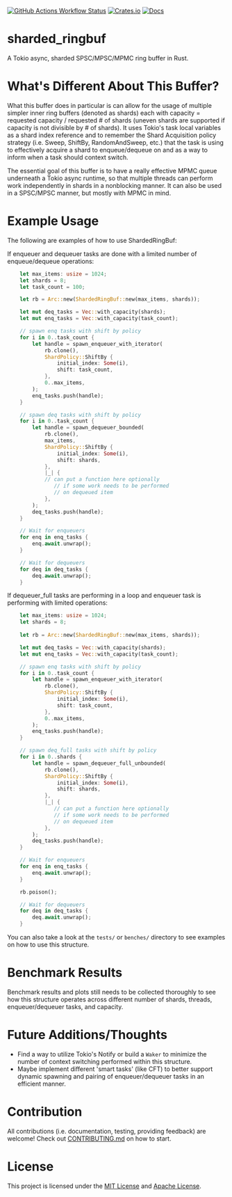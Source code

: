[![GitHub Actions Workflow Status](https://img.shields.io/github/actions/workflow/status/asder8215/sharded_ringbuf/rust.yml?style=for-the-badge&logo=github)](https://github.com/asder8215/sharded_ringbuf)
[![Crates.io](https://img.shields.io/crates/v/sharded_ringbuf.svg?style=for-the-badge&logo=docsdotrs)](https://crates.io/crates/sharded_ringbuf)
[![Docs](https://img.shields.io/docsrs/sharded_ringbuf?style=for-the-badge&logo=rust)](https://docs.rs/sharded_ringbuf/latest/sharded_ringbuf/)

# sharded_ringbuf
A Tokio async, sharded SPSC/MPSC/MPMC ring buffer in Rust.

# What's Different About This Buffer?
What this buffer does in particular is can allow for the usage of multiple simpler inner ring buffers (denoted as shards) each with capacity = requested capacity / requested # of shards (uneven shards are supported if capacity is not divisible by # of shards). It uses Tokio's task local variables as a shard index reference and to remember the Shard Acquisition policy strategy (i.e. Sweep, ShiftBy, RandomAndSweep, etc.) that the task is using to effectively acquire a shard to enqueue/dequeue on and as a way to inform when a task should context switch.

The essential goal of this buffer is to have a really effective MPMC queue underneath a Tokio async runtime, so that multiple threads can perform work independently in shards in a nonblocking manner. It can also be used in a SPSC/MPSC manner, but mostly with MPMC in mind.

# Example Usage
The following are examples of how to use ShardedRingBuf:

If enqueuer and dequeuer tasks are done with a limited number of enqueue/dequeue operations:
```rust
    let max_items: usize = 1024;
    let shards = 8;
    let task_count = 100;

    let rb = Arc::new(ShardedRingBuf::new(max_items, shards));

    let mut deq_tasks = Vec::with_capacity(shards);
    let mut enq_tasks = Vec::with_capacity(task_count);

    // spawn enq tasks with shift by policy
    for i in 0..task_count {
        let handle = spawn_enqueuer_with_iterator(
            rb.clone(),
            ShardPolicy::ShiftBy {
                initial_index: Some(i),
                shift: task_count,
            },
            0..max_items,
        );
        enq_tasks.push(handle);
    }

    // spawn deq tasks with shift by policy
    for i in 0..task_count {
        let handle = spawn_dequeuer_bounded(
            rb.clone(),
            max_items,
            ShardPolicy::ShiftBy {
                initial_index: Some(i),
                shift: shards,
            },
            |_| {
            // can put a function here optionally
               // if some work needs to be performed
               // on dequeued item
            },
        );
        deq_tasks.push(handle);
    }

    // Wait for enqueuers
    for enq in enq_tasks {
        enq.await.unwrap();
    }

    // Wait for dequeuers
    for deq in deq_tasks {
        deq.await.unwrap();
    }
```

If dequeuer_full tasks are performing in a loop and enqueuer task is performing with limited operations:
```rust
    let max_items: usize = 1024;
    let shards = 8;
    
    let rb = Arc::new(ShardedRingBuf::new(max_items, shards));

    let mut deq_tasks = Vec::with_capacity(shards);
    let mut enq_tasks = Vec::with_capacity(task_count);

    // spawn enq tasks with shift by policy
    for i in 0..task_count {
        let handle = spawn_enqueuer_with_iterator(
            rb.clone(),
            ShardPolicy::ShiftBy {
                initial_index: Some(i),
                shift: task_count,
            },
            0..max_items,
        );
        enq_tasks.push(handle);
    }

    // spawn deq_full tasks with shift by policy
    for i in 0..shards {
        let handle = spawn_dequeuer_full_unbounded(
            rb.clone(),
            ShardPolicy::ShiftBy {
                initial_index: Some(i),
                shift: shards,
            },
            |_| {
               // can put a function here optionally
               // if some work needs to be performed
               // on dequeued item 
            },
        );
        deq_tasks.push(handle);
    }

    // Wait for enqueuers
    for enq in enq_tasks {
        enq.await.unwrap();
    }

    rb.poison();

    // Wait for dequeuers
    for deq in deq_tasks {
        deq.await.unwrap();
    }
```

You can also take a look at the `tests/` or `benches/` directory to see examples on how to use this structure. 

# Benchmark Results
Benchmark results and plots still needs to be collected thoroughly to see how this structure operates across different number of shards, threads, enqueuer/dequeuer tasks, and capacity.

# Future Additions/Thoughts
* Find a way to utilize Tokio's Notify or build a `Waker` to minimize the number of context switching performed within this structure.
* Maybe implement different 'smart tasks' (like CFT) to better support dynamic spawning and pairing of enqueuer/dequeuer tasks in an efficient manner.

# Contribution
All contributions (i.e. documentation, testing, providing feedback) are welcome! Check out [CONTRIBUTING.md](CONTRIBUTING.md) on how to start.

# License
This project is licensed under the [MIT License](LICENSE-MIT) and [Apache License](LICENSE-APACHE).
